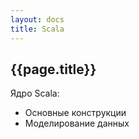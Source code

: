 ```yaml
---
layout: docs
title: Scala
---
```


## {{page.title}}

Ядро Scala:
- Основные конструкции
- Моделирование данных

